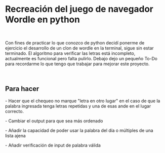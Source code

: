 <h1>Recreación del juego de navegador Wordle en python</h1>
<br>
<p>Con fines de practicar lo que conozco de python decidí ponerme de ejercicio el desarrollo de un clon de wordle en la terminal, sigue sin estar terminado. El algoritmo para verificar las letras está incompleto, actualmente es funcional pero falta pulirlo. Debajo dejo un pequeño To-Do para recordarme lo que tengo que trabajar para mejorar este proyecto.</p>
<br>
<h2>Para hacer</h2>
<p>- Hacer que el chequeo no marque "letra en otro lugar" en el caso de que la palabra ingresada tenga letras repetidas y una de esas ande en el lugar correcto.</p>
<p>- Cambiar el output para que sea más ordenado</p>
<p>- Añadir la capacidad de poder usar la palabra del día o múltiples de una lista ajena</p>
<p>- Añadir verificación de input de palabra válida</p>